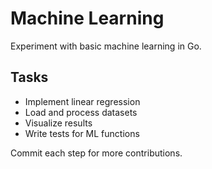 # Machine Learning

Experiment with basic machine learning in Go.

## Tasks
- Implement linear regression
- Load and process datasets
- Visualize results
- Write tests for ML functions

Commit each step for more contributions.
